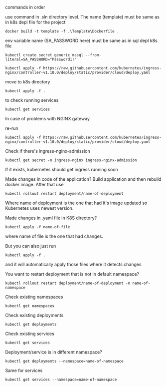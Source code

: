 commands in order


 use command in .sln directory level. The name (template) must be same as in k8s depl file for the project
```
docker build -t template -f .\Template\Dockerfile .        
```

env variable name (SA_PASSWORD here) must be same as in sql depl k8s file
```
kubectl create secret generic mssql --from-literal=SA_PASSWORD="Password1!"    
```

```
kubectl apply -f https://raw.githubusercontent.com/kubernetes/ingress-nginx/controller-v1.10.0/deploy/static/provider/cloud/deploy.yaml
```

move to k8s directory
```
kubectl apply -f .
```

 to check running services
```
kubectl get services 
```

In case of problems with NGINX gateway

re-run
```
kubectl apply -f https://raw.githubusercontent.com/kubernetes/ingress-nginx/controller-v1.10.0/deploy/static/provider/cloud/deploy.yaml
```

Check if there's ingress-nginx-admission
```
kubectl get secret -n ingress-nginx ingress-nginx-admission
```

If it exists, kubernetes should get ingress running soon



Made changes in code of the application?
Build application and then rebuild docker image. After that use
```
kubectl rollout restart deployment/name-of-deployment
```
Where name of deployment is the one that had it's image updated so Kubernetes uses newest version.

Made changes in .yaml file in K8S directory?
```
kubectl apply -f name-of-file
```
where name of file is the one that had changes. 

But you can also just run 
```
kubectl apply -f .
```
and it will automatically apply those files where it detects changes


You want to restart deployment that is not in default namespace?
```
kubectl rollout restart deployment/name-of-deployment -n name-of-namespace
```

Check existing namespaces 
```
kubectl get namespaces
```
Check existing deployments
```
kubectl get deployments
```
Check existing services
```
kubectl get services
```

Deployment/service is in different namespace?
```
kubectl get deployments --namespace=name-of-namespace
```
Same for services
```
kubectl get services --namespace=name-of-namespace
```
